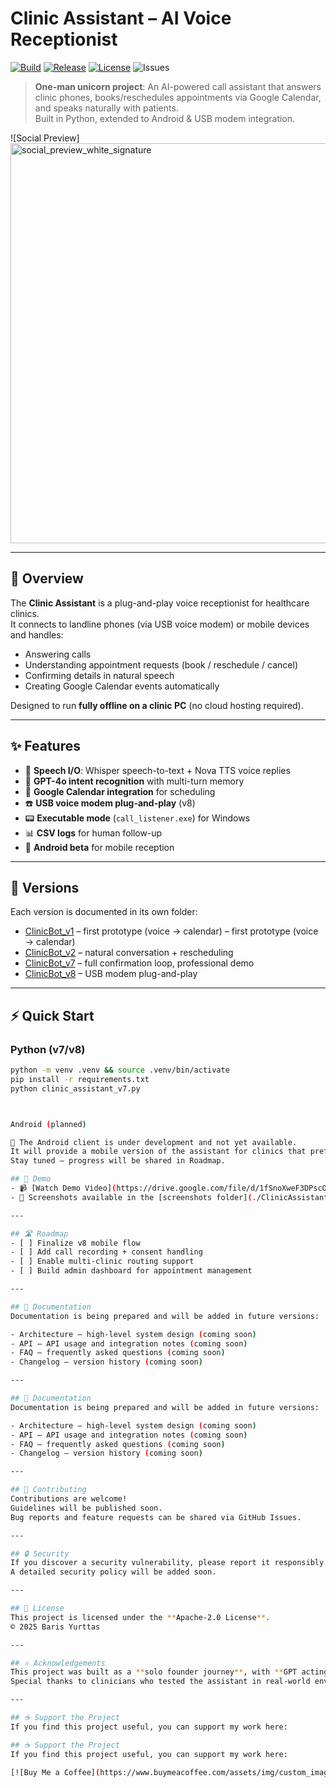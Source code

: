 # Clinic Assistant – AI Voice Receptionist  
[![Build](https://img.shields.io/github/actions/workflow/status/bar-rr/ClinicAssistant-/ci.yml)](../../actions)
[![Release](https://img.shields.io/github/v/release/bar-rr/ClinicAssistant-)](../../releases)
[![License](https://img.shields.io/github/license/bar-rr/ClinicAssistant-)](LICENSE)
![Issues](https://img.shields.io/github/issues/bar-rr/ClinicAssistant-)

> **One-man unicorn project**: An AI-powered call assistant that answers clinic phones, books/reschedules appointments via Google Calendar, and speaks naturally with patients.  
> Built in Python, extended to Android & USB modem integration.

![Social Preview]<img width="1280" height="640" alt="social_preview_white_signature" src="https://github.com/user-attachments/assets/b7ea6898-8a20-4945-8272-05b4839b9933" />


---

## 🚀 Overview
The **Clinic Assistant** is a plug-and-play voice receptionist for healthcare clinics.  
It connects to landline phones (via USB voice modem) or mobile devices and handles:

- Answering calls  
- Understanding appointment requests (book / reschedule / cancel)  
- Confirming details in natural speech  
- Creating Google Calendar events automatically  

Designed to run **fully offline on a clinic PC** (no cloud hosting required).

---

## ✨ Features
- 🎤 **Speech I/O**: Whisper speech-to-text + Nova TTS voice replies  
- 🧠 **GPT-4o intent recognition** with multi-turn memory  
- 📅 **Google Calendar integration** for scheduling  
- ☎️ **USB voice modem plug-and-play** (v8)  
- 📟 **Executable mode** (`call_listener.exe`) for Windows  
- 📊 **CSV logs** for human follow-up  
- 📱 **Android beta** for mobile reception  

---

## 📂 Versions
Each version is documented in its own folder:

- [ClinicBot_v1](./ClinicAssistant/ClinicBot_v1/) – first prototype (voice → calendar) – first prototype (voice → calendar)  
- [ClinicBot_v2](./ClinicAssistant/ClinicBot_v2/) – natural conversation + rescheduling  
- [ClinicBot_v7](./ClinicAssistant/ClinicBot_v7/) – full confirmation loop, professional demo  
- [ClinicBot_v8](./ClinicAssistant/ClinicBot_v8/) – USB modem plug-and-play  

---

## ⚡ Quick Start

### Python (v7/v8)
```bash
python -m venv .venv && source .venv/bin/activate
pip install -r requirements.txt
python clinic_assistant_v7.py



Android (planned)

🚧 The Android client is under development and not yet available.
It will provide a mobile version of the assistant for clinics that prefer smartphone deployment.
Stay tuned — progress will be shared in Roadmap.

## 🎥 Demo
- 📹 [Watch Demo Video](https://drive.google.com/file/d/1fSnoXweF3DPscOMT_REZauueIymp6N_P/view)  
- 📸 Screenshots available in the [screenshots folder](./ClinicAssistant/screenshots)

---

## 🛣️ Roadmap
- [ ] Finalize v8 mobile flow  
- [ ] Add call recording + consent handling  
- [ ] Enable multi-clinic routing support  
- [ ] Build admin dashboard for appointment management  

---

## 📖 Documentation
Documentation is being prepared and will be added in future versions:

- Architecture – high-level system design (coming soon)  
- API – API usage and integration notes (coming soon)  
- FAQ – frequently asked questions (coming soon)  
- Changelog – version history (coming soon)  

---

## 📖 Documentation
Documentation is being prepared and will be added in future versions:

- Architecture – high-level system design (coming soon)  
- API – API usage and integration notes (coming soon)  
- FAQ – frequently asked questions (coming soon)  
- Changelog – version history (coming soon)  

---

## 🤝 Contributing
Contributions are welcome!  
Guidelines will be published soon.  
Bug reports and feature requests can be shared via GitHub Issues.  

---

## 🔒 Security
If you discover a security vulnerability, please report it responsibly.  
A detailed security policy will be added soon.  

---

## 📜 License
This project is licensed under the **Apache-2.0 License**.  
© 2025 Baris Yurttas

---

## ⭐ Acknowledgements
This project was built as a **solo founder journey**, with **GPT acting as CTO**.  
Special thanks to clinicians who tested the assistant in real-world environments and provided invaluable feedback.

---

## ☕ Support the Project
If you find this project useful, you can support my work here:  

## ☕ Support the Project
If you find this project useful, you can support my work here:  

[![Buy Me a Coffee](https://www.buymeacoffee.com/assets/img/custom_images/orange_img.png)](https://buymeacoffee.com/barisy)

